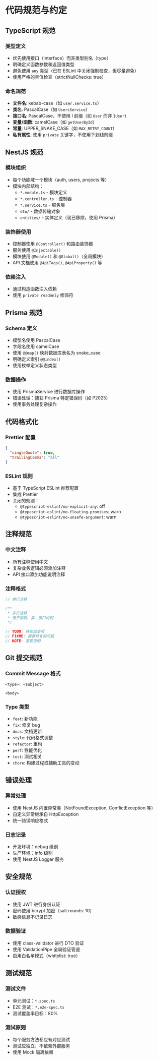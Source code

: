 # 代码规范与约定

## TypeScript 规范

### 类型定义
- 优先使用接口（interface）而非类型别名（type）
- 明确定义函数参数和返回值类型
- 避免使用 `any` 类型（已在 ESLint 中关闭强制检查，但尽量避免）
- 使用严格的空值检查（strictNullChecks: true）

### 命名规范
- **文件名**: kebab-case（如 `user.service.ts`）
- **类名**: PascalCase（如 `UsersService`）
- **接口名**: PascalCase，不使用 I 前缀（如 `User` 而非 `IUser`）
- **变量/函数**: camelCase（如 `getUserById`）
- **常量**: UPPER_SNAKE_CASE（如 `MAX_RETRY_COUNT`）
- **私有属性**: 使用 `private` 关键字，不使用下划线前缀

## NestJS 规范

### 模块组织
- 每个功能域一个模块（auth, users, projects 等）
- 模块内部结构：
  - `*.module.ts` - 模块定义
  - `*.controller.ts` - 控制器
  - `*.service.ts` - 服务层
  - `dto/` - 数据传输对象
  - `entities/` - 实体定义（现已移除，使用 Prisma）

### 装饰器使用
- 控制器使用 `@Controller()` 和路由装饰器
- 服务使用 `@Injectable()`
- 模块使用 `@Module()` 和 `@Global()`（全局模块）
- API 文档使用 `@ApiTags()`, `@ApiProperty()` 等

### 依赖注入
- 通过构造函数注入依赖
- 使用 `private readonly` 修饰符

## Prisma 规范

### Schema 定义
- 模型名使用 PascalCase
- 字段名使用 camelCase
- 使用 `@@map()` 映射数据库表名为 snake_case
- 明确定义索引 `@@index()`
- 使用枚举定义状态类型

### 数据操作
- 使用 PrismaService 进行数据库操作
- 错误处理：捕获 Prisma 特定错误码（如 P2025）
- 使用事务处理复杂操作

## 代码格式化

### Prettier 配置
```json
{
  "singleQuote": true,
  "trailingComma": "all"
}
```

### ESLint 规则
- 基于 TypeScript ESLint 推荐配置
- 集成 Prettier
- 关闭的规则：
  - `@typescript-eslint/no-explicit-any`: off
  - `@typescript-eslint/no-floating-promises`: warn
  - `@typescript-eslint/no-unsafe-argument`: warn

## 注释规范

### 中文注释
- 所有注释使用中文
- 复杂业务逻辑必须添加注释
- API 接口添加功能说明注释

### 注释格式
```typescript
// 单行注释

/**
 * 多行注释
 * 用于函数、类、接口说明
 */

// TODO: 待完成事项
// FIXME: 需要修复的问题
// NOTE: 重要说明
```

## Git 提交规范

### Commit Message 格式
```
<type>: <subject>

<body>
```

### Type 类型
- `feat`: 新功能
- `fix`: 修复 bug
- `docs`: 文档更新
- `style`: 代码格式调整
- `refactor`: 重构
- `perf`: 性能优化
- `test`: 测试相关
- `chore`: 构建过程或辅助工具的变动

## 错误处理

### 异常处理
- 使用 NestJS 内置异常类（NotFoundException, ConflictException 等）
- 自定义异常继承自 HttpException
- 统一错误响应格式

### 日志记录
- 开发环境：debug 级别
- 生产环境：info 级别
- 使用 NestJS Logger 服务

## 安全规范

### 认证授权
- 使用 JWT 进行身份认证
- 密码使用 bcrypt 加密（salt rounds: 10）
- 敏感信息不记录日志

### 数据验证
- 使用 class-validator 进行 DTO 验证
- 使用 ValidationPipe 全局验证管道
- 启用白名单模式（whitelist: true）

## 测试规范

### 测试文件
- 单元测试：`*.spec.ts`
- E2E 测试：`*.e2e-spec.ts`
- 测试覆盖率目标：80%

### 测试原则
- 每个服务方法都应有对应测试
- 测试应独立，不依赖外部服务
- 使用 Mock 隔离依赖
